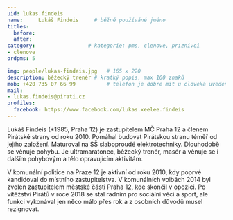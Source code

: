 ```yaml
---
uid: lukas.findeis
name:     Lukáš Findeis  	# běžně používáné jméno
titles:
  before:
  after:
category:                 # kategorie: pms, clenove, priznivci
- clenove
ordpms: 5

img: people/lukas-findeis.jpg   # 165 x 220
description: běžecký trenér # kratký popis, max 160 znaků
mob: +420 735 07 66 99          # telefon je dobre mit u cloveka uvedeneho jako lokalni kontakt
mail:
- lukas.findeis@pirati.cz
profiles:
  facebook: https://www.facebook.com/lukas.xeelee.findeis
---
```


Lukáš Findeis (*1985, Praha 12) je zastupitelem MČ Praha 12 a členem Pirátské strany od roku 2010. Pomáhal budovat Pirátskou stranu téměř od jejího založení. Maturoval na SŠ slaboproudé elektrotechniky. Dlouhodobě se věnuje pohybu. Je ultramaratonec, běžecký trenér, masér a věnuje se i dalším pohybovým a tělo opravujícím aktivitám.

V komunální politice na Praze 12 je aktivní od roku 2010, kdy poprvé kandidoval do místního zastupitelstva. V komunálních volbách 2014 byl zvolen zastupitelem městské části Praha 12, kde skončil v opozici. Po vítěžství Pirátů v roce 2018 se stal radním pro sociální věci a sport, ale funkci vykonával jen něco málo přes rok a z osobních důvodů musel rezignovat.

